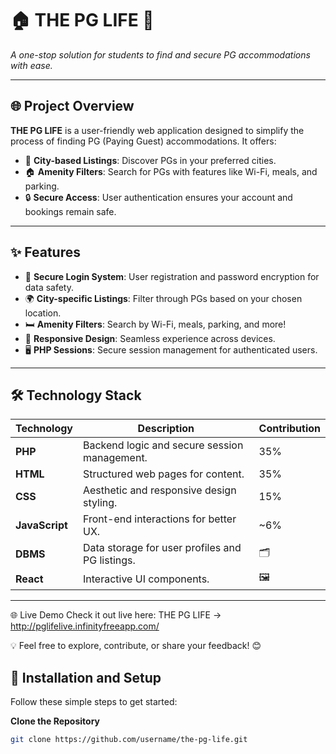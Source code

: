 # 🏠 THE PG LIFE 🌟  
_A one-stop solution for students to find and secure PG accommodations with ease._  

---

## 🌐 Project Overview  

**THE PG LIFE** is a user-friendly web application designed to simplify the process of finding PG (Paying Guest) accommodations. It offers:  
- 🌆 **City-based Listings**: Discover PGs in your preferred cities.  
- 🏠 **Amenity Filters**: Search for PGs with features like Wi-Fi, meals, and parking.  
- 🔒 **Secure Access**: User authentication ensures your account and bookings remain safe.  

---

## ✨ Features  

- 🔐 **Secure Login System**: User registration and password encryption for data safety.  
- 🌍 **City-specific Listings**: Filter through PGs based on your chosen location.  
- 🛏️ **Amenity Filters**: Search by Wi-Fi, meals, parking, and more!  
- 📱 **Responsive Design**: Seamless experience across devices.  
- 🖥️ **PHP Sessions**: Secure session management for authenticated users.  

---

## 🛠️ Technology Stack  

| Technology      | Description                                     | Contribution |
|------------------|-------------------------------------------------|--------------|
| **PHP**         | Backend logic and secure session management.    | 35%          |
| **HTML**        | Structured web pages for content.               | 35%          |
| **CSS**         | Aesthetic and responsive design styling.        | 15%          |
| **JavaScript**  | Front-end interactions for better UX.           | ~6%          |
| **DBMS**        | Data storage for user profiles and PG listings. | 🗂️          |
| **React**       | Interactive UI components.                      | 🖼️          |

---
🌐 Live Demo
Check it out live here: THE PG LIFE -> http://pglifelive.infinityfreeapp.com/

💡 Feel free to explore, contribute, or share your feedback! 😊

## 🚀 Installation and Setup  

Follow these simple steps to get started:  

**Clone the Repository**  
   ```bash
   git clone https://github.com/username/the-pg-life.git
  
